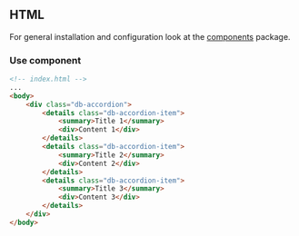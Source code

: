 <!--
SPDX-FileCopyrightText: 2025 DB Systel GmbH

SPDX-License-Identifier: Apache-2.0
-->

## HTML

For general installation and configuration look at the [components](https://www.npmjs.com/package/@db-ux/core-components) package.

### Use component

```html index.html
<!-- index.html -->
...
<body>
	<div class="db-accordion">
		<details class="db-accordion-item">
			<summary>Title 1</summary>
			<div>Content 1</div>
		</details>
		<details class="db-accordion-item">
			<summary>Title 2</summary>
			<div>Content 2</div>
		</details>
		<details class="db-accordion-item">
			<summary>Title 3</summary>
			<div>Content 3</div>
		</details>
	</div>
</body>
```
